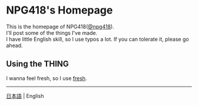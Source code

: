 # NPG418's Homepage

This is the homepage of NPG418([@npg418](https://github.com/npg418)).\
I'll post some of the things I've made.\
I have little English skill, so I use typos a lot. If you can tolerate it, please go ahead.

## Using the THING

I wanna feel fresh, so I use [fresh](https://fresh.deno.dev/).

---

[日本語](./README.md) | English
